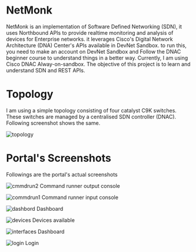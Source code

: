 # NetMonk
NetMonk is an implementation of Software Defined Networking (SDN), it uses Northbound APIs to provide realtime monitoring and analysis of devices for Enterprise networks. it leverages Cisco's Digital Network Architecture (DNA) Center's APIs available in DevNet Sandbox.
to run this, you need to make an account on DevNet Sandbox and Follow the DNAC beginner course to understand things in a better way.
Currently, I am using Cisco DNAC Alway-on-sandbox. The objective of this project is to learn and understand SDN and REST APIs.

# Topology
I am using a simple topology consisting of four catalyst C9K switches. These switches are managed by a centralised SDN controller (DNAC). Following screenshot shows the same.

![topology](https://github.com/SkandTiwari/NetMonk/assets/65547970/345efa82-75ad-4416-933f-3b3ae5334916)


# Portal's Screenshots
Followings are the portal's actual screenshots

![cmmdrun2](https://github.com/SkandTiwari/NetMonk/assets/65547970/736da71a-7c67-4cde-9c81-c03a539f533c)
Command runner output console

![commdrun1](https://github.com/SkandTiwari/NetMonk/assets/65547970/2d4b324a-20b9-4a77-9c67-3fa81723c0a0)
Command runner input console

![dashbord](https://github.com/SkandTiwari/NetMonk/assets/65547970/fed00c70-80b6-463e-815e-14ef7d800c82)
Dashboard

![devices](https://github.com/SkandTiwari/NetMonk/assets/65547970/fee3611a-bc93-441b-b024-d098e49e8f5b)
Devices available

![interfaces](https://github.com/SkandTiwari/NetMonk/assets/65547970/8dac1439-e79e-4b43-8f29-1cf12b29f49c)
Dashboard

![login](https://github.com/SkandTiwari/NetMonk/assets/65547970/adbb2208-3e5d-441a-b3be-ba37e0dc6dd6)
Login


